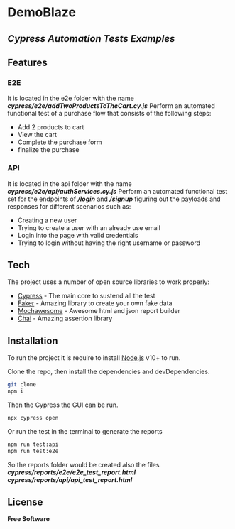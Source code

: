 # DemoBlaze
## _Cypress Automation Tests Examples_
## Features
### E2E
It is located in the e2e folder with the name **_cypress/e2e/addTwoProductsToTheCart.cy.js_**
Perform an automated functional test of a purchase flow that consists of the following steps: 
- Add 2 products to cart
- View the cart
- Complete the purchase form
- finalize the purchase

### API
It is located in the api folder with the name **_cypress/e2e/api/authServices.cy.js_**
Perform an automated functional test set for the endpoints of ***/login*** and ***/signup*** figuring out the payloads and responses for different scenarios such as: 
- Creating a new user
- Trying to create a user with an already use email
- Login into the page with valid credentials
- Trying to login without having the right username or password

## Tech

The project uses a number of open source libraries to work properly:
- [Cypress] - The main core to sustend all the test
- [Faker] - Amazing library to create your own fake data
- [Mochawesome] - Awesome html and json report builder
- [Chai] - Amazing assertion library

## Installation

To run the project it is require to install [Node.js](https://nodejs.org/) v10+ to run.

Clone the repo, then install the dependencies and devDependencies.
```sh
git clone 
npm i
```
Then the Cypress the GUI can be run.
```sh
npx cypress open
```
Or run the test in the terminal to generate the reports
```sh
npm run test:api
npm run test:e2e
```
So the reports folder would be created also the files ***cypress/reports/e2e/e2e_test_report.html*** ***cypress/reports/api/api_test_report.html*** 

## License

**Free Software**

[//]: # (These are reference links used in the body of this note and get stripped out when the markdown processor does its job. There is no need to format nicely because it shouldn't be seen. - http://stackoverflow.com/questions/4823468/store-comments-in-markdown-syntax)

   [Faker]: <https://fakerjs.dev/>
   [Mochawesome]: <https://github.com/adamgruber/mochawesome/>
   [Cypress]: <https://github.com/cypress-io/cypress/>
   [Chai]: <https://github.com/chaijs/chai/>
  

